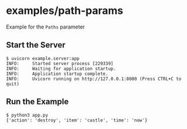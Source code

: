 # examples/path-params
Example for the `Paths` parameter

## Start the Server
```console
$ uvicorn example.server:app
INFO:     Started server process [229339]
INFO:     Waiting for application startup.
INFO:     Application startup complete.
INFO:     Uvicorn running on http://127.0.0.1:8000 (Press CTRL+C to quit)
```

## Run the Example
```console
$ python3 app.py
{'action': 'destroy', 'item': 'castle', 'time': 'now'}
```